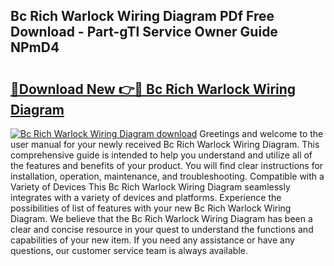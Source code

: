 ## Bc Rich Warlock Wiring Diagram PDf Free Download - Part-gTl Service Owner Guide NPmD4

# <h2><a href="http://dfm7oat.blite.top/?on=Bc+Rich+Warlock+Wiring+Diagram">🔗Download New 👉🔴 Bc Rich Warlock Wiring Diagram</a></h2>

[![Bc Rich Warlock Wiring Diagram download](https://i.imgur.com/lujVjoI.png)](http://dfm7oat.blite.top/?on=Bc+Rich+Warlock+Wiring+Diagram)
Greetings and welcome to the user manual for your newly received Bc Rich Warlock Wiring Diagram. This comprehensive guide is intended to help you understand and utilize all of the features and benefits of your product. You will find clear instructions for installation, operation, maintenance, and troubleshooting. Compatible with a Variety of Devices This Bc Rich Warlock Wiring Diagram seamlessly integrates with a variety of devices and platforms. Experience the possibilities of list of features with your new Bc Rich Warlock Wiring Diagram. We believe that the Bc Rich Warlock Wiring Diagram has been a clear and concise resource in your quest to understand the functions and capabilities of your new item. If you need any assistance or have any questions, our customer service team is always available.
